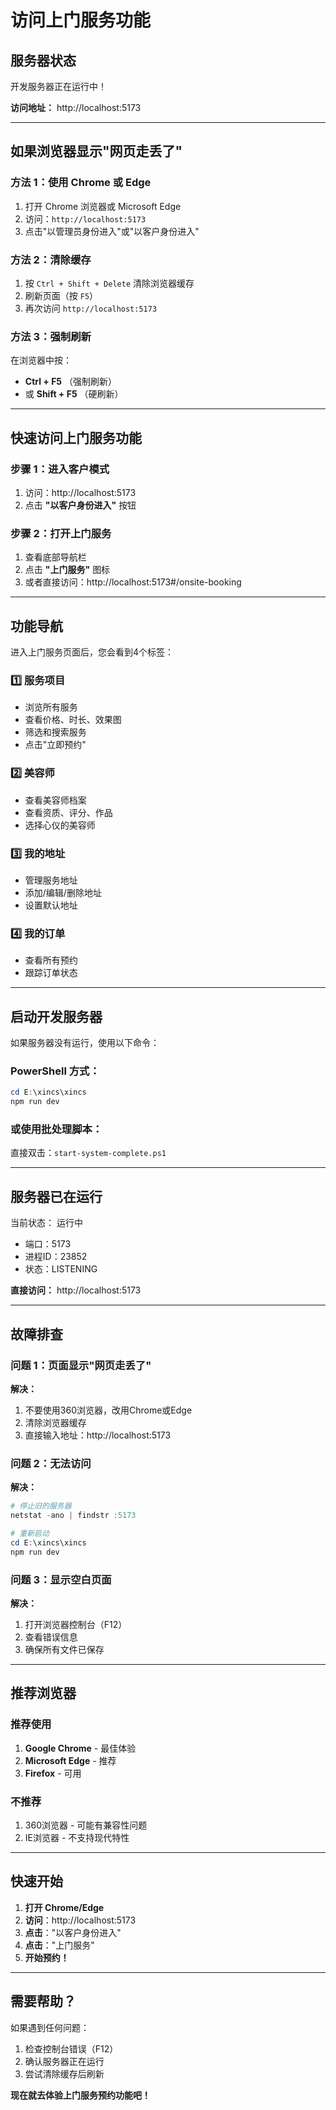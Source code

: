 #  访问上门服务功能

##  服务器状态

开发服务器正在运行中！

**访问地址：** http://localhost:5173

---

##  如果浏览器显示"网页走丢了"

### 方法 1：使用 Chrome 或 Edge

1. 打开 Chrome 浏览器或 Microsoft Edge
2. 访问：`http://localhost:5173`
3. 点击"以管理员身份进入"或"以客户身份进入"

### 方法 2：清除缓存

1. 按 `Ctrl + Shift + Delete` 清除浏览器缓存
2. 刷新页面（按 `F5`）
3. 再次访问 `http://localhost:5173`

### 方法 3：强制刷新

在浏览器中按：
- **Ctrl + F5** （强制刷新）
- 或 **Shift + F5** （硬刷新）

---

##  快速访问上门服务功能

### 步骤 1：进入客户模式

1. 访问：http://localhost:5173
2. 点击 **"以客户身份进入"** 按钮

### 步骤 2：打开上门服务

1. 查看底部导航栏
2. 点击 **"上门服务"** 图标 
3. 或者直接访问：http://localhost:5173#/onsite-booking

---

##  功能导航

进入上门服务页面后，您会看到4个标签：

### 1️⃣ 服务项目
- 浏览所有服务
- 查看价格、时长、效果图
- 筛选和搜索服务
- 点击"立即预约"

### 2️⃣ 美容师
- 查看美容师档案
- 查看资质、评分、作品
- 选择心仪的美容师

### 3️⃣ 我的地址
- 管理服务地址
- 添加/编辑/删除地址
- 设置默认地址

### 4️⃣ 我的订单
- 查看所有预约
- 跟踪订单状态

---

##  启动开发服务器

如果服务器没有运行，使用以下命令：

### PowerShell 方式：

```powershell
cd E:\xincs\xincs
npm run dev
```

### 或使用批处理脚本：

直接双击：`start-system-complete.ps1`

---

##  服务器已在运行

当前状态： 运行中
- 端口：5173
- 进程ID：23852
- 状态：LISTENING

**直接访问：** http://localhost:5173

---

##  故障排查

### 问题 1：页面显示"网页走丢了"

**解决：**
1. 不要使用360浏览器，改用Chrome或Edge
2. 清除浏览器缓存
3. 直接输入地址：http://localhost:5173

### 问题 2：无法访问

**解决：**
```powershell
# 停止旧的服务器
netstat -ano | findstr :5173

# 重新启动
cd E:\xincs\xincs
npm run dev
```

### 问题 3：显示空白页面

**解决：**
1. 打开浏览器控制台（F12）
2. 查看错误信息
3. 确保所有文件已保存

---

##  推荐浏览器

###  推荐使用
1. **Google Chrome** - 最佳体验
2. **Microsoft Edge** - 推荐
3. **Firefox** - 可用

###  不推荐
1. 360浏览器 - 可能有兼容性问题
2. IE浏览器 - 不支持现代特性

---

##  快速开始

1. **打开 Chrome/Edge**
2. **访问**：http://localhost:5173
3. **点击**："以客户身份进入"
4. **点击**："上门服务" 
5. **开始预约！**

---

##  需要帮助？

如果遇到任何问题：
1. 检查控制台错误（F12）
2. 确认服务器正在运行
3. 尝试清除缓存后刷新

**现在就去体验上门服务预约功能吧！** 













